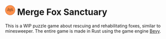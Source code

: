# <img src="assets/images/coin.png" style="height: 32px; width: 32px;" > Merge Fox Sanctuary

This is a WIP puzzle game about rescuing and rehabilitating foxes, similar to minesweeper. The entire game is made in Rust using the game engine [Bevy](https://github.com/bevyengine/bevy).
